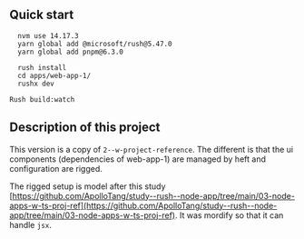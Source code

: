 ## Quick start

```
  nvm use 14.17.3
  yarn global add @microsoft/rush@5.47.0
  yarn global add pnpm@6.3.0

  rush install
  cd apps/web-app-1/
  rushx dev
```

```
Rush build:watch
```

## Description of this project

This version is a copy of `2--w-project-reference`.
The different is that the ui components (dependencies of web-app-1) are managed by heft and configuration are rigged. 

The rigged setup is model after this study [https://github.com/ApolloTang/study--rush--node-app/tree/main/03-node-apps-w-ts-proj-ref](https://github.com/ApolloTang/study--rush--node-app/tree/main/03-node-apps-w-ts-proj-ref). It was mordify so that it can handle `jsx`.

